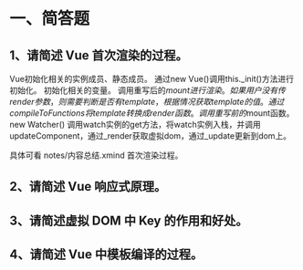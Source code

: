# 一、简答题

## 1、请简述 Vue 首次渲染的过程。

Vue初始化相关的实例成员、静态成员。
通过new Vue()调用this._init()方法进行初始化。
初始化相关的变量。
调用重写后的$mount进行渲染。
如果用户没有传render参数，则需要判断是否有template，根据情况获取template的值。通过compileToFunctions将template转换成render函数。
调用重写前的$mount函数。
new Watcher()
调用watch实例的get方法，将watch实例入栈，并调用updateComponent，通过_render获取虚拟dom，通过_update更新到dom上。

具体可看 notes/内容总结.xmind 首次渲染过程。
## 2、请简述 Vue 响应式原理。

## 3、请简述虚拟 DOM 中 Key 的作用和好处。

## 4、请简述 Vue 中模板编译的过程。